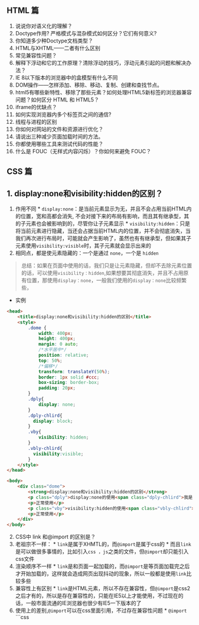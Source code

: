 ## HTML 篇
  1. 说说你对语义化的理解？ 
  2. Doctype作用? 严格模式与混杂模式如何区分？它们有何意义?
  3. 你知道多少种Doctype文档类型？
  4. HTML与XHTML——二者有什么区别
  5. 常见兼容性问题？
  6. 解释下浮动和它的工作原理？清除浮动的技巧，浮动元素引起的问题和解决办法？
  7. IE 8以下版本的浏览器中的盒模型有什么不同
  8. DOM操作——怎样添加、移除、移动、复制、创建和查找节点。
  9. html5有哪些新特性、移除了那些元素？如何处理HTML5新标签的浏览器兼容问题？如何区分 HTML 和 HTML5？
  10. iframe的优缺点？
  11. 如何实现浏览器内多个标签页之间的通信?
  12. 线程与进程的区别
  13. 你如何对网站的文件和资源进行优化？
  14. 请说出三种减少页面加载时间的方法。
  15. 你都使用哪些工具来测试代码的性能？
  16. 什么是 FOUC（无样式内容闪烁）？你如何来避免 FOUC？
  



## CSS 篇

## 1. display:none和visibility:hidden的区别？
  1.  作用不同
    * `display:none`：是当前元素显示为无，并且不会占用当前HTML内的位置，宽和高都会消失, 不会对接下来的布局有影响，而且其有继承型，其的子元素也会被影响到的，尽管你让子元素显示
    * `visibility:hidden`：只是将当前元素进行隐藏，当还会占据当前HTML内的位置，并不会彻底消失，当我们再次进行布局时，可能就会产生影响了，虽然也有有继承型，但如果其子元素使用`visibility:visible`时，其子元素就会显示出来的
  2. 相同点，都是使元素隐藏的：一个是通过 `none`，一个是 `hidden`
  > 总结：如果在页面中使用的话，我们只是让元素隐藏，但却不去除元素位置的话，可以使用`visibility：hidden`,如果想要其彻底消失，并且不占用原有位置，那使用`display：none`，一般我们使用的`display：none`比较频繁些，
  * 实例
  ```html
  <head>
      <title>display:none和visibility:hidden的区别</title>
      <style>
          .dome {
              width: 400px;
              height: 400px;
              margin: 0 auto;
              /*水平居中*/
              position: relative;
              top: 50%;
              /*偏移*/
              transform: translateY(50%);
              border: 1px solid #ccc;
              box-sizing: border-box;
              padding: 20px;
          }
          .dply{
              display: none;
          }
          .dply-chlird{
            display: block;
          }
          .vby{
              visibility: hidden;
          }
          .vbly-chlird{
            visibility:visible;
          }
      </style>
  </head>

  <body>
      <div class="dome">
          <strong>display:none和visibility:hidden的区别</strong>
          <p class="dply">display:none的使用<span class="dply-chlird">我是其子元素</span></p>
          <p>正常使用</p>
          <p class="vby">visibility:hidden的使用<span class="vbly-chlird">我是其子元素</span></p>
          <p>正常使用</p>
      </div>
  </body>
  ```

2. CSS中 link 和@import 的区别是？
  1. 老祖宗不一样：
    * `link`是属于XHMTL的，而`@import`是属于css的
    * 而且`link`是可以做很多事情的，比如引入`css ，js`之类的文件，但`@import`却只能引入css文件
  2. 渲染顺序不一样
    * `link`是和页面一起加载的，而`@import`是等页面加载完之后才开始加载的，这样就会造成网页出现抖动的现象，所以一般都是使用`link`比较多些
  3. 兼容性上有区别
    * `link`是HTML元素，所以不存在兼容性，但`@import`是css2之后才有的，所以是存在兼容性的，只能在IE5以上才能使用，不过现在的话，一般市面流通的IE浏览器也很少有IE5一下版本的了
  4. 使用上的差别,`@import`可以在css里面引用，不过存在兼容性问题
    * `@import`
    ```css
      <style type="text/css">
          @import 'style.css' //Windows IE4/ NS4, Mac OS X IE5, Macintosh IE4/IE5/NS4不识别
          @import "style.css" //Windows IE4/ NS4, Macintosh IE4/NS4不识别
          @import url(style.css) //Windows NS4, Macintosh NS4不识别
          @import url('style.css') //Windows NS4, Mac OS X IE5, Macintosh IE4/IE5/NS4不识别
          @import url("style.css") //Windows NS4, Macintosh NS4不识别
      <style>
    ```
    * `link`
    ```css
        <link href="style.css" rel="stylesheet" type="text/css">  
        <link rel="shortcut icon" href="/favicon.ico" type="image/x-icon" /> 
    ```
    一般使用`link`的比较多些，不建议使用`@import`
3. position:absolute和float属性的异同，position的值， relative和absolute分别是相对于谁进行定位的？
  1. position的一些属性：
    * fixed：固定定位，相对于浏览器窗口定位，脱离文档流，不占据原有位置，可以配合方位属性进行定位`top，left，right，bottom`
    * relative：相对定位，相对其原有位置进行定位，虽然也会脱离文档流，但还会占据原有位置，只是相对于原有位置进行移动
    * absolute：绝对定位，相对于最近的一个父元素定位，如果没有就会沿层级往上找，最终找到DOM元素(网页文档），会脱离文档流，不在占据原有位置（遵循：子绝父相）
    * fixed：固定定位，相对于浏览器窗口进行定位，

4. 介绍一下box-sizing属性？
  1. 标准盒子模型：
    * 包含，内容：content，内边距：padding，边框：border，外边距：margin，宽度=content + padding(内边距) + border(边框) + margin(外边距)

  2. 怪异盒子模型：
    * 包含，内容：content，内边距：padding，边框：border，外边距：margin，宽度=content( padding(内边距)+border(边框) ) + margin(外边距)
  综合以上两种情况：所以我们要使用`box-sizing`来进行两种情况之间的转换，`content-box`：采用标准盒子模型 `border-box`：采用怪异盒子模型 `inherit`：将会继承父元素的`box-sizing`属性

5. CSS 选择符有哪些？哪些属性可以继承？优先级算法如何计算？CSS3新增伪类有那些？
  1. 选择符：
    * 标签选择符：例如：div P a 等来对元素进行样式的调整
    * 类选择符：例如：.btn 等来对元素进行样式的调整
    * ID选择符：例如：#btn 等来对元素进行样式的调整
    * 通配选择符：例如：`*` 等来对所有元素进行样式的调整
    * 组合选择符：如果是后代元素：`div p`, 如果是子代元素(亲孩子，不包含孙子)：`div>p`, 如果是兄弟元素：`div + p`,
  2. 优先级为: `!important>id>class>标签(div)`

6. CSS3新增伪类举例：
  > css 为了区分伪类和伪元素的区别，伪类使用双冒号的`::first-letter`,伪元素使用单冒号来写`:nth-child(n)`,不过由于兼容性的问题，大部分还是使用单冒号来写，不过为了养成好的习惯，我们还是区分一下比较好些，而且css3，也抛弃了原有的伪元素单冒号的写法

  1. 伪元素：虽然样式存在，但在DOM树的逻辑中并不占据
    * ::first-letter  将样式添加给文本的首字母
    * ::first-line  将样式添加到文本的首行
    * ::before 在元素之前添加内容，但不占用原有DOM树结构
    * ::after 在元素之后添加内容
  2. 伪元素
    |  伪类             | 作用  |
    |  ----            | ----  |
    | p:first-of-type  | 选择属于其每个父元素的第一个P标签 |
    | p:last-of-type   | 选择属于其每个父元素的最后一个P标签 |
    | p:nth-child(n)   | 选择属于其父元素的第n个P标签,n(可以是自然数) |
    | p:first-child    | 选择属于其每个父元素的第一个P标签 |
    | p:last-child     | 选择属于其父元素的最后一个P标签 |
    | p:target         | 选择当前点击也就是活动的P标签 |
    | p:empty          | 选择选择没有子元素的P标签（包括文本内容） |
    | p:checked        | 单选框或复选框是否选中 |
    | p:disabled       | 控制表单元素是否禁用 |
    | p:hover          | 鼠标悬浮改变当前元素状态 |
    | p:active         | 鼠标点击改变当前元素状态 |
    | p:focus          | 鼠标经过改变当前元素状态 |

7. CSS3有哪些新特性？
8. XML和JSON的区别？
9. 对BFC规范的理解？
10. 解释下 CSS sprites，以及你要如何在页面或网站中使用它。


## JS 篇
1. 说说你对闭包的理解
2. 请你谈谈Cookie的弊端，js操作获取和设置cookie
3. 浏览器本地存储
4. javascript对象的几种创建方式
5. javascript继承的6种方法，javascript里面的继承怎么实现，如何避免原型链上面的对象共享
6. ajax过程
7. 异步加载和延迟加载
8. ie各版本和chrome可以并行下载多少个资源
9. 请解释一下 JavaScript 的同源策略
10. GET和POST的区别，何时使用POST？
11. js数组去重
12. HTTP状态码
13. 说说TCP传输的三次握手策略
14. 说说你对Promise的理解
15. 实现一个call函数
16. 实现一个apply函数
17. 实现一个bind函数
18. Object.create的基本实现原理
19. new本质
20. 实现浅拷贝，和一个基本的深拷贝
21. 使用setTimeout模拟setInterval
22. js实现一个继承方法// 借用构造函数继承实例属性
23. 实现一个双向数据绑定
24. 实现懒加载
25. rem实现原理
26. 实现一个节流，防抖函数
27. null和undefined的区别？
28. new操作符具体干了什么呢?
29. js延迟加载的方式有哪些？
30. 如何解决跨域问题?
31. documen.write和 innerHTML的区别
32. .call() 和 .apply() 的区别和作用？
33. 哪些操作会造成内存泄漏？
34. JavaScript中的作用域与变量声明提升？



## VUE 篇
  1. MVC与MVVM的区别
  2. Vue基本代码结构
  3. Vue指令
  4. Vue组件
  5. class和style动态绑定
  6. computed计算属性
  7. EventBus
  8. filter过滤器方法
  9. 

## Node.js 篇

## 其他问题？
  1. 你遇到过比较难的技术问题是？你是如何解决的？
  2. 列举IE 与其他浏览器不一样的特性？
  3. 什么叫优雅降级和渐进增强？
  4. WEB应用从服务器主动推送Data到客户端有那些方式？Javascript数据推送
  5. 你有哪些性能优化的方法？
  6. 对前端界面工程师这个职位是怎么样理解的？它的前景会怎么样？
  7. 一个页面从输入 URL 到页面加载显示完成，这个过程中都发生了什么？
  8. 平时如何管理你的项目？
  9. 说说最近最流行的一些东西吧？常去哪些网站？
  10. 哪些地方会出现css阻塞，哪些地方会出现js阻塞？
  11. 谈谈性能优化问题，移动端性能优化
  12. 栈和队列的区别? 栈和堆的区别？
  13. 

